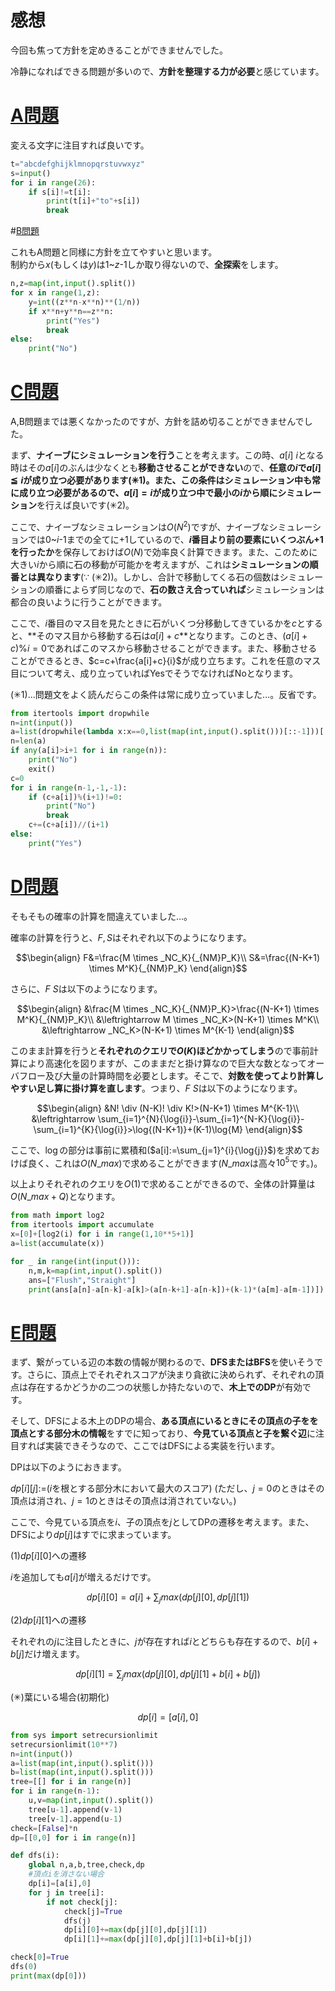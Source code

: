 # 感想

今回も焦って方針を定めきることができませんでした。

冷静になればできる問題が多いので、**方針を整理する力が必要**と感じています。

# [A問題](https://yukicoder.me/problems/no/1217)

変える文字に注目すれば良いです。

```python:A.py
t="abcdefghijklmnopqrstuvwxyz"
s=input()
for i in range(26):
    if s[i]!=t[i]:
        print(t[i]+"to"+s[i])
        break
```

#[B問題](https://yukicoder.me/problems/no/1218)

これもA問題と同様に方針を立てやすいと思います。  
制約から$x$(もしくは$y$)は1~$z$-1しか取り得ないので、**全探索**をします。

```python:B.py
n,z=map(int,input().split())
for x in range(1,z):
    y=int((z**n-x**n)**(1/n))
    if x**n+y**n==z**n:
        print("Yes")
        break
else:
    print("No")
```

# [C問題](https://yukicoder.me/problems/no/1219)

A,B問題までは悪くなかったのですが、方針を詰め切ることができませんでした。

まず、**ナイーブにシミュレーションを行う**ことを考えます。この時、$a[i]\>i$となる時はその$a[i]$のぶんは少なくとも**移動させることができない**ので、**任意の$i$で$a[i] \leqq i$**が成り立つ必要があります(✳︎1)。また、この条件はシミュレーション中も常に成り立つ必要があるので、**$a[i]=i$が成り立つ中で最小の$i$から順にシミュレーション**を行えば良いです(✳︎2)。

ここで、ナイーブなシミュレーションは$O(N^2)$ですが、ナイーブなシミュレーションでは0~$i$-1までの全てに+1しているので、**$i$番目より前の要素にいくつぶん+1を行ったか**を保存しておけば$O(N)$で効率良く計算できます。また、このために大きい$i$から順に石の移動が可能かを考えますが、これは**シミュレーションの順番とは異なります**($\because$ (✳︎2))。しかし、合計で移動してくる石の個数はシミュレーションの順番によらず同じなので、**石の数さえ合っていれば**シミュレーションは都合の良いように行うことができます。

ここで、$i$番目のマス目を見たときに石がいくつ分移動してきているかを$c$とすると、**そのマス目から移動する石は$a[i]+c$**となります。このとき、$(a[i]+c)\%i=0$であればこのマスから移動させることができます。また、移動させることができるとき、$c=c+\frac{a[i]+c}{i}$が成り立ちます。これを任意のマス目について考え、成り立っていればYesでそうでなければNoとなります。

(✳︎1)…問題文をよく読んだらこの条件は常に成り立っていました…。反省です。

```python:C.py
from itertools import dropwhile
n=int(input())
a=list(dropwhile(lambda x:x==0,list(map(int,input().split()))[::-1]))[::-1]
n=len(a)
if any(a[i]>i+1 for i in range(n)):
    print("No")
    exit()
c=0
for i in range(n-1,-1,-1):
    if (c+a[i])%(i+1)!=0:
        print("No")
        break
    c+=(c+a[i])//(i+1)
else:
    print("Yes")
```

# [D問題](https://yukicoder.me/problems/no/1220)

そもそもの確率の計算を間違えていました…。

確率の計算を行うと、$F,S$はそれぞれ以下のようになります。

```math
\begin{align}
F&=\frac{M \times _NC_K}{_{NM}P_K}\\
S&=\frac{(N-K+1) \times M^K}{_{NM}P_K}
\end{align}
```

さらに、$F\>S$は以下のようになります。

```math
\begin{align}
&\frac{M \times _NC_K}{_{NM}P_K}>\frac{(N-K+1) \times M^K}{_{NM}P_K}\\
&\leftrightarrow M \times _NC_K>(N-K+1) \times M^K\\
&\leftrightarrow _NC_K>(N-K+1) \times M^{K-1}
\end{align}
```

このまま計算を行うと**それぞれのクエリで$O(K)$ほどかかってしまう**ので事前計算により高速化を図りますが、このままだと掛け算なので巨大な数となってオーバフロー及び大量の計算時間を必要とします。そこで、**対数を使ってより計算しやすい足し算に掛け算を直します**。つまり、$F\>S$は以下のようになります。

```math
\begin{align}
&N! \div (N-K)! \div K!>(N-K+1) \times M^{K-1}\\
&\leftrightarrow \sum_{i=1}^{N}{\log{i}}-\sum_{i=1}^{N-K}{\log{i}}-\sum_{i=1}^{K}{\log{i}}>\log{(N-K+1)}+(K-1)\log{M}
\end{align}
```

ここで、$\log$の部分は事前に累積和($a[i]:=\sum_{j=1}^{i}{\log{j}}$)を求めておけば良く、これは$O(N\_{max})$で求めることができます($N\_{max}$は高々$10^5$です。)。

以上よりそれぞれのクエリを$O(1)$で求めることができるので、全体の計算量は$O(N\_{max}+Q)$となります。

```python:D.py
from math import log2
from itertools import accumulate
x=[0]+[log2(i) for i in range(1,10**5+1)]
a=list(accumulate(x))

for _ in range(int(input())):
    n,m,k=map(int,input().split())
    ans=["Flush","Straight"]
    print(ans[a[n]-a[n-k]-a[k]>(a[n-k+1]-a[n-k])+(k-1)*(a[m]-a[m-1])])
```

# [E問題](https://yukicoder.me/problems/no/1221)

まず、繋がっている辺の本数の情報が関わるので、**DFSまたはBFS**を使いそうです。さらに、頂点上でそれぞれスコアが決まり貪欲に決められず、それぞれの頂点は存在するかどうかの二つの状態しか持たないので、**木上でのDP**が有効です。

そして、DFSによる木上のDPの場合、**ある頂点にいるときにその頂点の子をを頂点とする部分木の情報**をすでに知っており、**今見ている頂点と子を繋ぐ辺**に注目すれば実装できそうなので、ここではDFSによる実装を行います。

DPは以下のようにおきます。

$dp[i][j]:=$($i$を根とする部分木において最大のスコア)
(ただし、$j=0$のときはその頂点は消され、$j=1$のときはその頂点は消されていない。)

ここで、今見ている頂点を$i$、子の頂点を$j$としてDPの遷移を考えます。また、DFSにより$dp[j]$はすでに求まっています。

(1)$dp[i][0]$への遷移

$i$を追加しても$a[i]$が増えるだけです。

$$dp[i][0]=a[i]+\sum_j{max(dp[j][0],dp[j][1])}$$

(2)$dp[i][1]$への遷移

それぞれの$j$に注目したときに、$j$が存在すれば$i$とどちらも存在するので、$b[i]+b[j]$だけ増えます。

$$dp[i][1]=\sum_j{max(dp[j][0],dp[j][1]+b[i]+b[j])}$$

(✳︎)葉にいる場合(初期化)

$$dp[i]=[a[i],0]$$

```python:E.py
from sys import setrecursionlimit
setrecursionlimit(10**7)
n=int(input())
a=list(map(int,input().split()))
b=list(map(int,input().split()))
tree=[[] for i in range(n)]
for i in range(n-1):
    u,v=map(int,input().split())
    tree[u-1].append(v-1)
    tree[v-1].append(u-1)
check=[False]*n
dp=[[0,0] for i in range(n)]

def dfs(i):
    global n,a,b,tree,check,dp
    #頂点iを消さない場合
    dp[i]=[a[i],0]
    for j in tree[i]:
        if not check[j]:
            check[j]=True
            dfs(j)
            dp[i][0]+=max(dp[j][0],dp[j][1])
            dp[i][1]+=max(dp[j][0],dp[j][1]+b[i]+b[j])

check[0]=True
dfs(0)
print(max(dp[0]))
```
